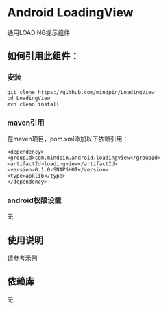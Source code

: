 Android LoadingView
===========
通用LOADING提示组件 

## 如何引用此组件：
### 安装
```
git clone https://github.com/mindpin/LoadingView
cd LoadingView
mvn clean install
```

### maven引用
在maven项目，pom.xml添加以下依赖引用：

```
<dependency>
<groupId>com.mindpin.android.loadingview</groupId>
<artifactId>loadingview</artifactId>
<version>0.1.0-SNAPSHOT</version>
<type>apklib</type>
</dependency>
```

### android权限设置
无

## 使用说明
请参考示例

## 依赖库
无
